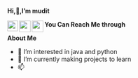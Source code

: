 <B> Hi,👋,I’m mudit </B> 

<B> You Can Reach Me through </B>
<a href="https://www.linkedin.com/in/mudit-bansal-7b576a216">
  <img align="left" width="24px" src="https://cdn.jsdelivr.net/npm/simple-icons@v3/icons/linkedin.svg"  />
</a>
<a href="https://twitter.com/Muditbansal1811">
  <img align="left" width="26px" src="https://cdn.jsdelivr.net/npm/simple-icons@v3/icons/twitter.svg" />
</a>
<a href="mailto:muditbansal18nov2003@gmail.com">
  <img align="left" width="26px" src="https://cdn.jsdelivr.net/npm/simple-icons@v3/icons/gmail.svg" />
</a> 
<Br>

<B> About Me </B>
- 👀 I’m interested in java and python
- 🌱 I’m currently making projects to learn 
- 📫 

<!---
mudit18nov2003/mudit18nov2003 is a ✨ special ✨ repository because its `README.md` (this file) appears on your GitHub profile.
You can click the Preview link to take a look at your changes.
--->
